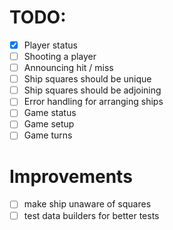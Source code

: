 # TODO:

- [X] Player status
- [ ] Shooting a player
- [ ] Announcing hit / miss
- [ ] Ship squares should be unique
- [ ] Ship squares should be adjoining
- [ ] Error handling for arranging ships
- [ ] Game status
- [ ] Game setup
- [ ] Game turns

# Improvements

- [ ] make ship unaware of squares
- [ ] test data builders for better tests
